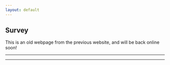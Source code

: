 ```yaml
---
layout: default
---
```


## Survey

This is an old webpage from the previous website, and will be back online soon!

* * *
* * *

<!-- --end-of-page-- -->
